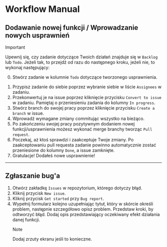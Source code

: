 # Workflow Manual

## Dodawanie nowej funkcji / Wprowadzanie nowych usprawnień

> [!IMPORTANT]
> Upewnij się, czy zadanie dotyczące Twoich działań znajduje się w `Backlog` lub `Todo`.
> Jeżeli tak, to przejdź od razu do następnego kroku, jeżeli nie, to wykonaj następujący:
>
> 0. Stwórz zadanie w kolumnie `Todo` dotyczące tworzonego usprawnienia.
1. Przypisz zadanie do siebie poprzez wybranie siebie w liście `Assignees` w zadaniu.
2. Przekonwertuj je na issue poprzez kliknięcie przycisku `Convert to issue` w zadaniu. Pamiętaj o przeniesieniu zadania do kolumny `In progress`.
3. Stwórz branch do swojej pracy poprzez kliknięcie przycisku `Create a branch` w issue.
4. Wprowadź wymagane zmiany commitując wszystko na bieżąco.
5. Po zakończeniu swojej pracy pozytywnym dodaniem nowej funkcji/usprawnienia możesz wykonać merge branchy tworząc `Pull request`.
6. Poczekaj, aż ktoś sprawdzi i zaakceptuje Twoje zmiany. Po zaakceptowaniu pull requesta zadanie powinno automatycznie zostać przeniesione do kolumny `Done`, a issue zamknięte.
7. Gratulacje! Dodałeś nowe usprawnienie!

---

## Zgłaszanie bug'a
1. Otwórz zakładkę `Issues` w repozytorium, którego dotyczy błąd.
2. Kliknij przycisk `New issue`.
3. Kliknij przycisk `Get started` przy `Bug report`.
4. Wypełnij formularz kolejno uzupełniając tytuł, który w skórcie określi problem, następnie szczegółowo opisz problem. Przedstaw kroki, by odtworzyć błąd. Dodaj opis przedstawiający oczekiwany efekt działania danej funkcji.
   > [!NOTE]
   > Dodaj zrzuty ekranu jeśli to konieczne.
